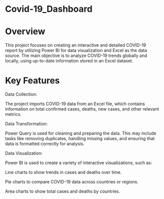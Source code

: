 # Covid-19_Dashboard
# Overview
This project focuses on creating an interactive and detailed COVID-19 report by utilizing Power BI for data visualization and Excel as the data source. The main objective is to analyze COVID-19 trends globally and locally, using up-to-date information stored in an Excel dataset.
# Key Features

Data Collection:

The project imports COVID-19 data from an Excel file, which contains information on total confirmed cases, deaths, new cases, and other relevant metrics.

Data Transformation:

Power Query is used for cleaning and preparing the data. This may include tasks like removing duplicates, handling missing values, and ensuring that data is formatted correctly for analysis.

Data Visualization: 

Power BI is used to create a variety of interactive visualizations, such as:

Line charts to show trends in cases and deaths over time.

Pie charts to compare COVID-19 data across countries or regions.

Area charts to show total  cases and deaths by countries.
